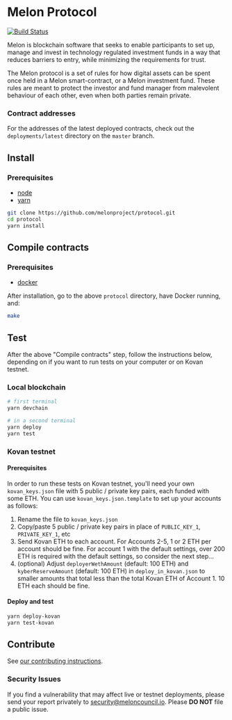 # Melon Protocol

[![Build Status](https://img.shields.io/travis/melonproject/protocol/master.svg?style=flat-square)](https://travis-ci.org/melonproject/protocol)

Melon is blockchain software that seeks to enable participants to set up, manage and invest in technology regulated investment funds in a way that reduces barriers to entry, while minimizing the requirements for trust.

The Melon protocol is a set of rules for how digital assets can be spent once held in a Melon smart-contract, or a Melon investment fund.
These rules are meant to protect the investor and fund manager from malevolent behaviour of each other, even when both parties remain private.

### Contract addresses

For the addresses of the latest deployed contracts, check out the `deployments/latest` directory on the `master` branch.

## Install

### Prerequisites

- [node](https://www.nodejs.org)
- [yarn](https://www.yarnpkg.com)

```sh
git clone https://github.com/melonproject/protocol.git
cd protocol
yarn install
```

## Compile contracts

### Prerequisites

- [docker](https://www.docker.com/)

After installation, go to the above `protocol` directory, have Docker running, and:

```sh
make
```

## Test

After the above "Compile contracts" step, follow the instructions below, depending on if you want to run tests on your computer or on Kovan testnet.

### Local blockchain

```sh
# first terminal
yarn devchain

# in a second terminal
yarn deploy
yarn test
```

### Kovan testnet

#### Prerequisites

In order to run these tests on Kovan testnet, you'll need your own `kovan_keys.json` file with 5 public / private key pairs, each funded with some ETH. You can use `kovan_keys.json.template` to set up your accounts as follows:

1. Rename the file to `kovan_keys.json`
2. Copy/paste 5 public / private key pairs in place of `PUBLIC_KEY_1`, `PRIVATE_KEY_1`, etc
3. Send Kovan ETH to each account. For Accounts 2-5, 1 or 2 ETH per account should be fine. For account 1 with the default settings, over 200 ETH is required with the default settings, so consider the next step...
4. (optional) Adjust `deployerWethAmount` (default: 100 ETH) and `kyberReserveAmount` (default: 100 ETH) in `deploy_in_kovan.json` to smaller amounts that total less than the total Kovan ETH of Account 1. 10 ETH each should be fine.

#### Deploy and test

```sh
yarn deploy-kovan
yarn test-kovan
```

## Contribute

See [our contributing instructions](CONTRIBUTING.md).

### Security Issues

If you find a vulnerability that may affect live or testnet deployments, please send your report privately to [security@meloncouncil.io](mailto:security@meloncouncil.io). Please **DO NOT** file a public issue.
